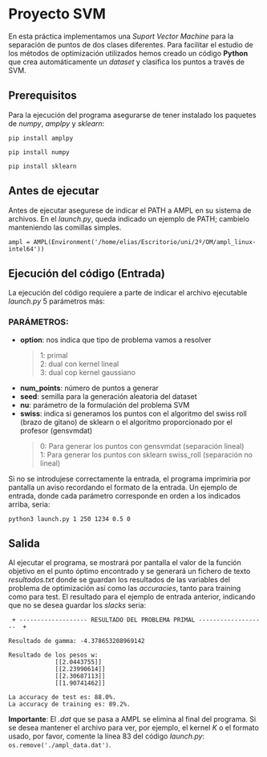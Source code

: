 # Proyecto SVM

En esta práctica implementamos una *Suport Vector Machine* para la separación de puntos de dos clases diferentes. Para facilitar el estudio de los métodos de optimización utilizados hemos creado un código **Python** que crea automáticamente un *dataset* y clasifica los puntos a través de SVM.

## Prerequisitos

Para la ejecución del programa asegurarse de tener instalado los paquetes de *numpy*, *amplpy* y *sklearn*:

```
pip install amplpy

pip install numpy

pip install sklearn
```

## Antes de ejecutar

Antes de ejecutar asegurese de indicar el PATH a AMPL en su sistema de archivos. En el *launch.py*, queda indicado un ejemplo de PATH; cambielo manteniendo las comillas simples. 

```
ampl = AMPL(Environment('/home/elias/Escritorio/uni/2º/OM/ampl_linux-intel64'))
```

## Ejecución del código (Entrada)

La ejecución del código requiere a parte de indicar el archivo ejecutable *launch.py* 5 parámetros más:

### PARÁMETROS:
- **option**: nos indica que tipo de problema vamos a resolver <br/>
    >1: primal<br/>
    >2: dual con kernel lineal<br/>
    >3: dual cop kernel gaussiano<br/>
- **num_points**: número de puntos a generar
- **seed**: semilla para la generación aleatoria del dataset
- **nu**: parámetro de la formulación del problema SVM
- **swiss**: indica si generamos los puntos con el algoritmo del swiss roll
         (brazo de gitano) de sklearn o el algoritmo proporcionado
         por el profesor (gensvmdat)
    >0: Para generar los puntos con gensvmdat (separación lineal)<br/>
    >1: Para generar los puntos con sklearn swiss_roll (separación no lineal)<br/>
  
Si no se introdujese correctamente la entrada, el programa imprimiria por pantalla un aviso recordando el formato de la entrada. Un ejemplo de entrada, donde cada parámetro corresponde en orden a los indicados arriba, seria:

```
python3 launch.py 1 250 1234 0.5 0
```

## Salida

Al ejecutar el programa, se mostrará por pantalla el valor de la función objetivo en el punto óptimo encontrado y se generará un fichero de texto *resultados.txt* donde se guardan los resultados de las variables del problema de optimización así como las *accuracies*, tanto para training como para test. El resultado para el ejemplo de entrada anterior, indicando que no se desea guardar los *slacks* seria:

```
 + ------------------- RESULTADO DEL PROBLEMA PRIMAL -------------------  +

Resultado de gamma: -4.378653208969142

Resultado de los pesos w:
             [[2.0443755]]
             [[2.23990614]]
             [[2.30687113]]
             [[1.90741462]]

La accuracy de test es: 88.0%.
La accuracy de training es: 89.2%.
```

**Importante**: El *.dat* que se pasa a AMPL se elimina al final del programa. Si se desea mantener el archivo para ver, por ejemplo, el kernel *K* o el formato usado, por favor, comente la línea 83 del código *launch.py*: ```os.remove('./ampl_data.dat')```.
